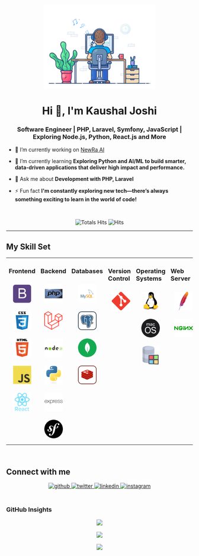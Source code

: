 <div align="center" width="50">

<img src="https://github.com/kaushaljoshi09/kaushaljoshi09/blob/main/images/dev-working_rounded.gif?raw=true" href="https://github.com/kaushaljoshi09" alt="CoDiNg RocKs"  width="60%"/><br> </div>

<h1 align="center">Hi 👋, I'm Kaushal Joshi</h1>
<h3 align="center">Software Engineer | PHP, Laravel, Symfony, JavaScript | Exploring Node.js, Python, React.js and More</h3>

- 🔭 I’m currently working on [NewRa AI](https://www.newra.ai/)
  

- 🌱 I’m currently learning **Exploring Python and AI/ML to build smarter, data-driven applications that deliver high impact and performance.** 
  

- 💬 Ask me about **Development with PHP, Laravel**
  

- ⚡ Fun fact **I'm constantly exploring new tech—there’s always something exciting to learn in the world of code!**
  

<br/> 

<div align="center">

![Totals Hits](https://komarev.com/ghpvc/?username=kaushaljoshi09&style=flat&color=orange&label=PROFILE+VIEWS)
![Hits](https://hits.seeyoufarm.com/api/count/incr/badge.svg?url=https%3A%2F%2Fgithub.com%2Fkaushaljoshi09&count_bg=%2379C83D&title_bg=%23555555&icon=mediafire.svg&icon_color=%23E7E7E7&title=HITS&edge_flat=false)<br>
</div>


<hr></hr>

## My Skill Set  
<table><tr><td valign="top" width="33%">

### Frontend  
<div align="center">  
<img style="margin: 10px" src="https://github.com/kaushaljoshi09/kaushaljoshi09/blob/main/images/frontend/bootstrap-plain.svg" alt="Bootstrap" height="50" />  
<img style="margin: 10px" src="https://github.com/kaushaljoshi09/kaushaljoshi09/blob/main/images/frontend/css.svg" alt="CSS3" height="50" />  
<img style="margin: 10px" src="https://github.com/kaushaljoshi09/kaushaljoshi09/blob/main/images/frontend/html.svg" alt="HTML5" height="50" />  
<img style="margin: 10px" src="https://github.com/kaushaljoshi09/kaushaljoshi09/blob/main/images/frontend/javascript.svg" alt="JavaScript" height="50" />  
<img style="margin: 10px" src="https://github.com/kaushaljoshi09/kaushaljoshi09/blob/main/images/frontend/react.svg" alt="React" height="50" /> 
</div></td><td valign="top" width="33%">

### Backend
<div align="center">   
<img style="margin: 10px" src="https://github.com/kaushaljoshi09/kaushaljoshi09/blob/main/images/backend/php.svg" alt="PHP" height="50" />  
<img style="margin: 10px" src="https://github.com/kaushaljoshi09/kaushaljoshi09/blob/main/images/backend/Laravel.svg" alt="LARAVEL" height="50" />  
<img style="margin: 10px" src="https://github.com/kaushaljoshi09/kaushaljoshi09/blob/main/images/backend/node-js.svg" alt="Node.js" height="50" />   
<img style="margin: 10px" src="https://github.com/kaushaljoshi09/kaushaljoshi09/blob/main/images/backend/python.svg" alt="Python" height="50" />  
<img style="margin: 10px" src="https://github.com/kaushaljoshi09/kaushaljoshi09/blob/main/images/backend/express.svg" alt="Express.js" height="50" />  
<img style="margin: 10px" src="https://github.com/kaushaljoshi09/kaushaljoshi09/blob/main/images/backend/symfony.svg" alt="Symfony" height="50" /> 
</div></td><td valign="top" width="33%">

### Databases

<div align="center">   
<img style="margin: 10px" src="https://github.com/kaushaljoshi09/kaushaljoshi09/blob/main/images/database/mysql-logo.svg" alt="My Sql" height="50" />  
<img style="margin: 10px" src="https://github.com/kaushaljoshi09/kaushaljoshi09/blob/main/images/database/postgresql.svg" alt="Postgre Sql" height="50" />  
<img style="margin: 10px" src="https://github.com/kaushaljoshi09/kaushaljoshi09/blob/main/images/database/mongodb.svg" alt="Mongo DB" height="50" />   
<img style="margin: 10px" src="https://github.com/kaushaljoshi09/kaushaljoshi09/blob/main/images/database/redis.svg" alt="redis" height="50" />  
</div></td><td valign="top" width="33%">

### Version Control

<div align="center">   
<img style="margin: 10px" src="https://github.com/kaushaljoshi09/kaushaljoshi09/blob/main/images/version-control/git-scm-icon.svg" alt="GIT" height="50" />    
</div></td><td valign="top" width="33%">

### Operating Systems

<div align="center">   
<img style="margin: 10px" src="https://github.com/kaushaljoshi09/kaushaljoshi09/blob/main/images/os/linux-original.svg" alt="Linux" height="50" />    
<img style="margin: 10px" src="https://github.com/kaushaljoshi09/kaushaljoshi09/blob/main/images/os/MacOS_logo.svg" alt="MacOs" height="50" />    
<img style="margin: 10px" src="https://github.com/kaushaljoshi09/kaushaljoshi09/blob/main/images/os/window-operating-system.svg" alt="Windows" height="50" />    
</div></td><td valign="top" width="33%">

### Web Server

<div align="center">   
<img style="margin: 10px" src="https://github.com/kaushaljoshi09/kaushaljoshi09/blob/main/images/web-servers/apache.svg" alt="Apache" height="50" />    
<img style="margin: 10px" src="https://github.com/kaushaljoshi09/kaushaljoshi09/blob/main/images/web-servers/nginx-logo.svg" alt="Nginx" height="50" />       
</div></td><td valign="top" width="33%">

### Cloud & DevOps
<div align="center">  
<img style="margin: 10px" src="https://github.com/kaushaljoshi09/kaushaljoshi09/blob/main/images/devops/amazonwebservices-original-wordmark.svg" alt="AWS" height="50" />  
<img style="margin: 10px" src="https://github.com/kaushaljoshi09/kaushaljoshi09/blob/main/images/devops/kubernetes-icon.svg" alt="Kubernetes" height="50" />  
<img style="margin: 10px" src="https://github.com/kaushaljoshi09/kaushaljoshi09/blob/main/images/devops/gnu_bash-icon.svg" alt="Bash" height="50" /> 
</div></td></tr></table>  

<br/>  

## Connect with me  
<div align="center">
<a href="https://github.com/rishavanand" target="_blank">
<img src=https://img.shields.io/badge/github-%2324292e.svg?&style=for-the-badge&logo=github&logoColor=white alt=github style="margin-bottom: 5px;" />
</a>
<a href="https://twitter.com/kaushaljoshi75" target="_blank">
<img src=https://img.shields.io/badge/twitter-%2300acee.svg?&style=for-the-badge&logo=twitter&logoColor=white alt=twitter style="margin-bottom: 5px;" />
</a>
<a href="https://linkedin.com/in/kaushaljoshi75" target="_blank">
<img src=https://img.shields.io/badge/linkedin-%231E77B5.svg?&style=for-the-badge&logo=linkedin&logoColor=white alt=linkedin style="margin-bottom: 5px;" />
</a>
</a>
<a href="https://instagram.com/joshikaushal.18" target="_blank">
<img src=https://img.shields.io/badge/instagram-%23000000.svg?&style=for-the-badge&logo=instagram&logoColor=white alt=instagram style="margin-bottom: 5px;" />
</a>  
</div>  
  

<br/>  

### GitHub Insights
<div align="center" >

![](https://github-readme-stats.vercel.app/api?username=kaushaljoshi09&theme=gruvbox&hide_border=false&include_all_commits=true&count_private=true)<br/>

![](https://github-readme-streak-stats.herokuapp.com/?user=kaushaljoshi09&theme=merko&hide_border=true)<br/>

<a href="https://github-readme-activity-graph.vercel.app/graph?username=kaushaljoshi09&bg_color=0000000&color=0579C3&line=0579C3&point=417E87&area_color=006AFF&area=true&hide_border=true" target="_blank">
  <img src="https://github-readme-activity-graph.vercel.app/graph?username=kaushaljoshi09&bg_color=0000000&color=0579C3&line=0579C3&point=417E87&area_color=006AFF&area=true&hide_border=true" />
</a>
</div>
